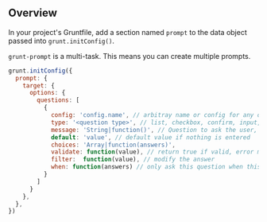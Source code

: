## Overview
In your project's Gruntfile, add a section named `prompt` to the data object passed into `grunt.initConfig()`.

`grunt-prompt` is a multi-task. This means you can create multiple prompts.

```js
grunt.initConfig({
  prompt: {
    target: {
      options: {
        questions: [
          {
            config: 'config.name', // arbitray name or config for any other grunt task
            type: '<question type>', // list, checkbox, confirm, input, password
            message: 'String|function()', // Question to ask the user, function needs to return a string,
            default: 'value', // default value if nothing is entered
            choices: 'Array|function(answers)',
            validate: function(value), // return true if valid, error message if invalid
            filter:  function(value), // modify the answer
            when: function(answers) // only ask this question when this function returns true
          }
        ]
      }
    },
  },
})
```
